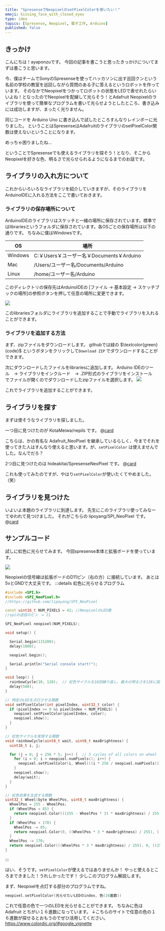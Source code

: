 ```yaml
---
title: "SpresenseでNeopixelのsetPixelColorを使いたい！"
emoji: kissing_face_with_closed_eyes
type: idea
topics: [Spresense, Neopixel, 電子工作, Arduino]
published: false
---
```


## きっかけ
こんにちは！ayaponzuです。
今回の記事を書こうと思ったきっかけについてまずは書こうと思います。

今、僕はチームでSonyのSpresenseを使ってハッカソンに出す巡回クンという名前の学校の教室を巡回しながら質問のある子に答えるというロボットを作っています。
そのなかでNeopixelをつかってロボットの状態をLEDで表せれたらいいよね！となったのでNeopixelを配線して光らそう！とAdafruit Neopixelのライブラリを使って簡単なプログラムを書いて光らせようとしたところ、書き込みには成功しますが、まったく光りません。

同じコードを Arduino Uno に書き込んで試したところすんなりレインボーに光りました。
ということはSpresenseはAdafruitのライブラリのsetPixelColor関数は使えないということになります。

めっちゃ困りましたね...

ということでSpresenseでも使えるライブラリを探そう！となり、そこからNeopixelを好きな色、明るさで光らせられるようになるまでのお話です。

## ライブラリの入れ方について
これからいろいろなライブラリを紹介していきますが、そのライブラリをArduinoIDEに入れる方法をここで書いておきます。

### ライブラリの保存場所について
ArduinoIDEのライブラリはスケッチと一緒の場所に保存されています。標準ではlibrariesというフォルダに保存されています。各OSごとの保存場所は以下の通りです。
ちなみに僕はWindowsです。

| OS | 場所 |
| ---- | ---- |
| Windows | C:￥Users￥ユーザー名￥Documents￥Arduino |
| Mac | /Users/ユーザー名/Documents/Arduino |
| Linux | /home/ユーザー名/Arduino |

このディレクトリの保存先はArduinoIDEの [ファイル -> 基本設定 -> スケッチブックの場所]の参照ボタンを押して任意の場所に変更できます。

![](https://storage.googleapis.com/zenn-user-upload/a87e1590c89b-20240716.png)

このlibrariesフォルダにライブラリを追加することで手動でライブラリを入れることができます。

### ライブラリを追加する方法
まず、zipファイルをダウンロードします。
githubでは緑の $\textcolor{green}{code}$ というボタンをクリックして`Download ZIP` でダウンロードすることができます。

次にダウンロードしたファイルをlibrariesに追加します。
Arduino IDEのツール　-> ライブラリをインクルード　-> .ZIP形式のライブラリをインストール　でファイルが開くのでダウンロードしたzipファイルを選択します。
![](https://storage.googleapis.com/zenn-user-upload/4cbab84ead8f-20240730.png)

これでライブラリを追加することができます。

## ライブラリを探す
まずは使そうなライブラリを探しました。

一つ目に見つけたのが KotaMeiwa/nepils です。
@[card](https://github.com/KotaMeiwa/nepils)<br>

こちらは、かの有名な Adafruit_NeoPixel を継承しているらしく、今までそれを使ってきた人はすんなり使えると思います。が、`setPixelColor` は使えませんでした。なんでだろ？

2つ目に見つけたのは hideakitai/SpresenseNeoPixel です。
@[card](https://github.com/hideakitai/SpresenseNeoPixel)<br>

これも使ってみたのですが、やはり`setPixelColor`が使いたくてやめました。（笑）

## ライブラリを見つけた
いよいよ本題のライブラリに到達します。
先生にこのライブラリ使ってみなーてゆわれて見つけました。
それがこちらの lipoyang/SPI_NeoPixel です。
@[card](https://github.com/lipoyang/SPI_NeoPixel)<br>

## サンプルコード
試しに虹色に光らせてみます。
今回spresense本体と拡張ボードを使っています。

![](https://storage.googleapis.com/zenn-user-upload/160709457ca1-20240730.png)<br>

Neopixelの信号線は拡張ボードのD11ピン（右の方）に接続しています。
あとは5vとGNDで大丈夫です。
:::details 虹色に光らせるプログラム
```Cpp
#include <SPI.h>
#include <SPI_NeoPixel.h>
//https://github.com/lipoyang/SPI_NeoPixel

const uint16_t NUM_PIXELS = 42; //NeopixelのLED数
//spiの送信のピン　= 11

SPI_NeoPixel neopixel(NUM_PIXELS);

void setup() {

  Serial.begin(115200);
  delay(1000);

  neopixel.begin();

  Serial.println("Serial console start!");
}

void loop() {
  rainbowCycle(10, 128);  // 虹色サイクルを10回繰り返し、最大の明るさを128に設定する
  delay(500);
}

// 特定のLEDを点灯させる関数
void setPixelColor(int pixelIndex, uint32_t color) {
  if (pixelIndex >= 0 && pixelIndex < NUM_PIXELS) {
    neopixel.setPixelColor(pixelIndex, color);
    neopixel.show();
  }
}

// 虹色サイクルを実現する関数
void rainbowCycle(uint8_t wait, uint8_t maxBrightness) {
  uint16_t i, j;

  for (j = 0; j < 256 * 5; j++) {  // 5 cycles of all colors on wheel
    for (i = 0; i < neopixel.numPixels(); i++) {
      neopixel.setPixelColor(i, Wheel(((i * 256 / neopixel.numPixels()) + j) & 255, maxBrightness));
    }
    neopixel.show();
    delay(wait);
  }
}

// 虹色効果を生成する関数
uint32_t Wheel(byte WheelPos, uint8_t maxBrightness) {
  WheelPos = 255 - WheelPos;
  if (WheelPos < 85) {
    return neopixel.Color(((255 - WheelPos * 3) * maxBrightness) / 255, (WheelPos * 3 * maxBrightness) / 255, 0);
  }
  if (WheelPos < 170) {
    WheelPos -= 85;
    return neopixel.Color(0, ((WheelPos * 3 * maxBrightness) / 255), ((255 - WheelPos * 3 * maxBrightness) / 255));
  }
  WheelPos -= 170;
  return neopixel.Color(((WheelPos * 3 * maxBrightness) / 255), 0, ((255 - WheelPos * 3 * maxBrightness) / 255));
}
```
:::

はい、そうです。`setPixelColor`が使えるではありませんか！
やっと使えるところまできました！うれしかったです！
少しこのプログラム解説します。

まず、Neopixelを点灯する部分のプログラムですね。
```Cpp
neopixel.setPixelColor(光らせたいLEDのindex, 色(16進数))
```
これで任意の色で一つのLEDを光らせることができます。
ちなみに色は Adafruit とちがい１６進数になっています。
↓こちらのサイトで任意の色の１６進数が探せるとおもうのでぜひ活用してください。
https://www.colordic.org/#google_vignette



##  